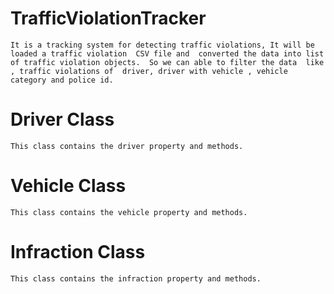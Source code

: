 # TrafficViolationTracker
    It is a tracking system for detecting traffic violations, It will be loaded a traffic violation  CSV file and  converted the data into list of traffic violation objects.  So we can able to filter the data  like , traffic violations of  driver, driver with vehicle , vehicle category and police id.
# Driver Class 
    This class contains the driver property and methods.
# Vehicle Class
    This class contains the vehicle property and methods.
# Infraction Class
    This class contains the infraction property and methods.
